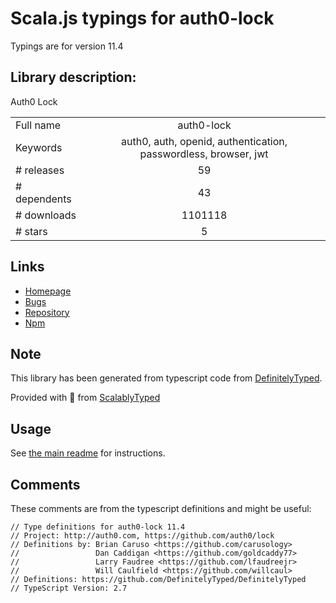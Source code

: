 
# Scala.js typings for auth0-lock

Typings are for version 11.4

## Library description:
Auth0 Lock

|                    |                 |
| ------------------ | :-------------: |
| Full name          | auth0-lock |
| Keywords           | auth0, auth, openid, authentication, passwordless, browser, jwt |
| # releases         | 59 |
| # dependents       | 43 |
| # downloads        | 1101118 |
| # stars            | 5 |

## Links
- [Homepage](https://github.com/auth0/lock#readme)
- [Bugs](https://github.com/auth0/lock/issues)
- [Repository](https://github.com/auth0/lock)
- [Npm](https://www.npmjs.com/package/auth0-lock)
    


## Note
This library has been generated from typescript code from [DefinitelyTyped](https://definitelytyped.org).

Provided with :purple_heart: from [ScalablyTyped](https://github.com/oyvindberg/ScalablyTyped)

## Usage
See [the main readme](../../readme.md) for instructions.

## Comments

These comments are from the typescript definitions and might be useful:
```
// Type definitions for auth0-lock 11.4
// Project: http://auth0.com, https://github.com/auth0/lock
// Definitions by: Brian Caruso <https://github.com/carusology>
//                 Dan Caddigan <https://github.com/goldcaddy77>
//                 Larry Faudree <https://github.com/lfaudreejr>
//                 Will Caulfield <https://github.com/willcaul>
// Definitions: https://github.com/DefinitelyTyped/DefinitelyTyped
// TypeScript Version: 2.7

```

